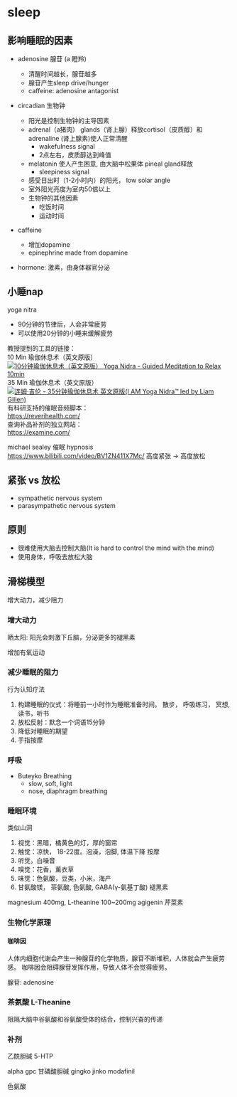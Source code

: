 #  sleep

## 影响睡眠的因素

- adenosine 腺苷 (a 瞪羚)
	- 清醒时间越长，腺苷越多
	- 腺苷产生sleep drive/hunger
	- caffeine: adenosine antagonist

- circadian 生物钟
	- 阳光是控制生物钟的主导因素
	- adrenal（a猪肉） glands（肾上腺）释放cortisol（皮质醇）和 adrenaline (肾上腺素)使人正常清醒
		- wakefulness signal
		- 2点左右，皮质醇达到峰值
	- melatonin 使人产生困意, 由大脑中松果体 pineal gland释放
		- sleepiness signal
	- 感受日出时（1-2小时内）的阳光， low solar angle
	- 室外阳光亮度为室内50倍以上
	- 生物钟的其他因素
		- 吃饭时间
		- 运动时间

- caffeine
	- 增加dopamine
	- epinephrine made from dopamine

- hormone: 激素，由身体器官分泌

## 小睡nap
yoga nitra

- 90分钟的节律后，人会非常疲劳
- 可以使用20分钟的小睡来缓解疲劳

教授提到的工具的链接：  
10 Min 瑜伽休息术（英文原版）  
![](https://i0.hdslb.com/bfs/activity-plat/static/20201110/4c8b2dbaded282e67c9a31daa4297c3c/AeQJlYP7e.png)[10分钟瑜伽休息术（英文原版） Yoga Nidra - Guided Meditation to Relax 10min](https://www.bilibili.com/video/BV1cU4y1s7EB/)  
35 Min 瑜伽休息术（英文原版）  
![](https://i0.hdslb.com/bfs/activity-plat/static/20201110/4c8b2dbaded282e67c9a31daa4297c3c/AeQJlYP7e.png)[连姆·吉伦 - 35分钟瑜伽休息术 英文原版(I AM Yoga Nidra™ led by Liam Gillen)](https://www.bilibili.com/video/BV1ZN411X7Mc/)  
有科研支持的催眠音频脚本：  
https://reverihealth.com/  
查询补品补剂的独立网站：  
https://examine.com/

michael sealey 催眠 hypnosis
https://www.bilibili.com/video/BV1ZN411X7Mc/
高度紧张 -> 高度放松


## 紧张 vs 放松

- sympathetic nervous system
- parasympathetic nervous system

## 原则

- 很难使用大脑去控制大脑(It is hard to control the mind with the mind)
- 使用身体，呼吸去放松大脑

## 滑梯模型

增大动力，减少阻力

### 增大动力

晒太阳: 阳光会刺激下丘脑，分泌更多的褪黑素

增加有氧运动

### 减少睡眠的阻力

行为认知疗法

1. 构建睡眠的仪式：将睡前一小时作为睡眠准备时间。
			散步， 呼吸练习， 冥想,  读书，听书
2. 放松反射：默念一个词语15分钟
3. 降低对睡眠的期望
4. 手指按摩

### 呼吸

- Buteyko Breathing
	- slow, soft, light
	- nose, diaphragm breathing

### 睡眠环境

类似山洞

1. 视觉：黑暗，橘黄色的灯，厚的窗帘
1. 触觉：凉快， 18-22度。泡澡，泡脚, 体温下降 按摩
1. 听觉，白噪音
1. 嗅觉：花香，薰衣草
1. 味觉：色氨酸，豆类，小米，海产
1. 甘氨酸镁， 茶氨酸, 色氨酸, GABA(γ-氨基丁酸) 褪黑素

magnesium 400mg, L-theanine 100~200mg
agigenin 芹菜素

### 生物化学原理

#### 咖啡因

人体内细胞代谢会产生一种腺苷的化学物质，腺苷不断堆积，人体就会产生疲劳感。
咖啡因会阻碍腺苷发挥作用，导致人体不会觉得疲劳。

腺苷: adenosine

### 茶氨酸 L-Theanine

阻隔大脑中谷氨酸和谷氨酸受体的结合，控制兴奋的传递

### 补剂

乙酰胆碱 5-HTP

alpha gpc 甘磷酸胆碱
gingko jinko
modafinil

色氨酸




